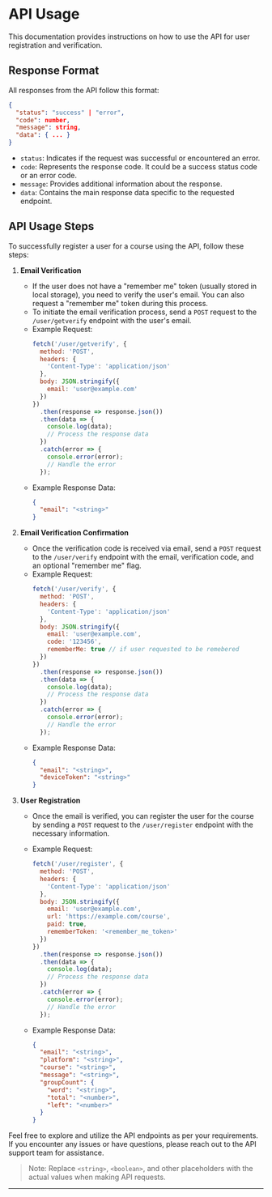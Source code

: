 
# API Usage

This documentation provides instructions on how to use the API for user registration and verification.

## Response Format

All responses from the API follow this format:

```json
{
  "status": "success" | "error",
  "code": number,
  "message": string,
  "data": { ... }
}
```

- `status`: Indicates if the request was successful or encountered an error.
- `code`: Represents the response code. It could be a success status code or an error code.
- `message`: Provides additional information about the response.
- `data`: Contains the main response data specific to the requested endpoint.

## API Usage Steps

To successfully register a user for a course using the API, follow these steps:

1. **Email Verification**
   - If the user does not have a "remember me" token (usually stored in local storage), you need to verify the user's email. You can also request a "remember me" token during this process.
   - To initiate the email verification process, send a `POST` request to the `/user/getverify` endpoint with the user's email.
   - Example Request:
     ```javascript
     fetch('/user/getverify', {
       method: 'POST',
       headers: {
         'Content-Type': 'application/json'
       },
       body: JSON.stringify({
         email: 'user@example.com'
       })
     })
       .then(response => response.json())
       .then(data => {
         console.log(data);
         // Process the response data
       })
       .catch(error => {
         console.error(error);
         // Handle the error
       });
     ```
   - Example Response Data:
     ```json
     {
       "email": "<string>"
     }
     ```

2. **Email Verification Confirmation**
   - Once the verification code is received via email, send a `POST` request to the `/user/verify` endpoint with the email, verification code, and an optional "remember me" flag.
   - Example Request:
     ```javascript
     fetch('/user/verify', {
       method: 'POST',
       headers: {
         'Content-Type': 'application/json'
       },
       body: JSON.stringify({
         email: 'user@example.com',
         code: '123456',
         rememberMe: true // if user requested to be remebered
       })
     })
       .then(response => response.json())
       .then(data => {
         console.log(data);
         // Process the response data
       })
       .catch(error => {
         console.error(error);
         // Handle the error
       });
     ```
   - Example Response Data:
     ```json
     {
       "email": "<string>",
       "deviceToken": "<string>"
     }
     ```

3. **User Registration**
   - Once the email is verified, you can register the user for the course by sending a `POST` request to the `/user/register` endpoint with the necessary information.
   - Example Request:
     ```javascript
     fetch('/user/register', {
       method: 'POST',
       headers: {
         'Content-Type': 'application/json'
       },
       body: JSON.stringify({
         email: 'user@example.com',
         url: 'https://example.com/course',
         paid: true,
         rememberToken: '<remember_me_token>'
       })
     })
       .then(response => response.json())
       .then(data => {
         console.log(data);
         // Process the response data
       })
       .catch(error => {
         console.error(error);
         // Handle the error
       });
     ```
   - Example Response Data:


     ```json
     {
       "email": "<string>",
       "platform": "<string>",
       "course": "<string>",
       "message": "<string>",
       "groupCount": {
         "word": "<string>",
         "total": "<number>",
         "left": "<number>"
       }
     }
     ```

Feel free to explore and utilize the API endpoints as per your requirements. If you encounter any issues or have questions, please reach out to the API support team for assistance.

> Note: Replace `<string>`, `<boolean>`, and other placeholders with the actual values when making API requests.

---
